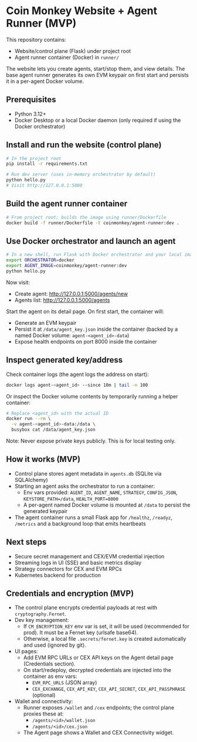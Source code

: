 # Coin Monkey Website + Agent Runner (MVP)

This repository contains:

- Website/control plane (Flask) under project root
- Agent runner container (Docker) in `runner/`

The website lets you create agents, start/stop them, and view details. The base agent runner generates its own EVM keypair on first start and persists it in a per-agent Docker volume.

## Prerequisites

- Python 3.12+
- Docker Desktop or a local Docker daemon (only required if using the Docker orchestrator)

## Install and run the website (control plane)

```bash
# In the project root
pip install -r requirements.txt

# Run dev server (uses in-memory orchestrator by default)
python hello.py
# Visit http://127.0.0.1:5000
```

## Build the agent runner container

```bash
# From project root; builds the image using runner/Dockerfile
docker build -f runner/Dockerfile -t coinmonkey/agent-runner:dev .
```

## Use Docker orchestrator and launch an agent

```bash
# In a new shell, run Flask with Docker orchestrator and your local image
export ORCHESTRATOR=docker
export AGENT_IMAGE=coinmonkey/agent-runner:dev
python hello.py
```

Now visit:

- Create agent: http://127.0.0.1:5000/agents/new
- Agents list: http://127.0.0.1:5000/agents

Start the agent on its detail page. On first start, the container will:

- Generate an EVM keypair
- Persist it at `/data/agent_key.json` inside the container (backed by a named Docker volume: `agent-<agent_id>-data`)
- Expose health endpoints on port 8000 inside the container

## Inspect generated key/address

Check container logs (the agent logs the address on start):

```bash
docker logs agent-<agent_id> --since 10m | tail -n 100
```

Or inspect the Docker volume contents by temporarily running a helper container:

```bash
# Replace <agent_id> with the actual ID
docker run --rm \
  -v agent-<agent_id>-data:/data \
  busybox cat /data/agent_key.json
```

Note: Never expose private keys publicly. This is for local testing only.

## How it works (MVP)

- Control plane stores agent metadata in `agents.db` (SQLite via SQLAlchemy)
- Starting an agent asks the orchestrator to run a container:
  - Env vars provided: `AGENT_ID`, `AGENT_NAME`, `STRATEGY`, `CONFIG_JSON`, `KEYSTORE_PATH=/data`, `HEALTH_PORT=8000`
  - A per-agent named Docker volume is mounted at `/data` to persist the generated keypair
- The agent container runs a small Flask app for `/healthz`, `/readyz`, `/metrics` and a background loop that emits heartbeats

## Next steps

- Secure secret management and CEX/EVM credential injection
- Streaming logs in UI (SSE) and basic metrics display
- Strategy connectors for CEX and EVM RPCs
- Kubernetes backend for production

## Credentials and encryption (MVP)

- The control plane encrypts credential payloads at rest with `cryptography.Fernet`.
- Dev key management:
  - If `CM_ENCRYPTION_KEY` env var is set, it will be used (recommended for prod). It must be a Fernet key (urlsafe base64).
  - Otherwise, a local file `.secrets/fernet.key` is created automatically and used (ignored by git).
- UI pages:
  - Add EVM RPC URLs or CEX API keys on the Agent detail page (Credentials section).
  - On start/redeploy, decrypted credentials are injected into the container as env vars:
    - `EVM_RPC_URLS` (JSON array)
    - `CEX_EXCHANGE`, `CEX_API_KEY`, `CEX_API_SECRET`, `CEX_API_PASSPHRASE` (optional)
- Wallet and connectivity:
  - Runner exposes `/wallet` and `/cex` endpoints; the control plane proxies these at:
    - `/agents/<id>/wallet.json`
    - `/agents/<id>/cex.json`
  - The Agent page shows a Wallet and CEX Connectivity widget.

